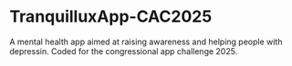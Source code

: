 # TranquilluxApp-CAC2025
A mental health app aimed at raising awareness and helping people with depressin. Coded for the congressional app challenge 2025. 
